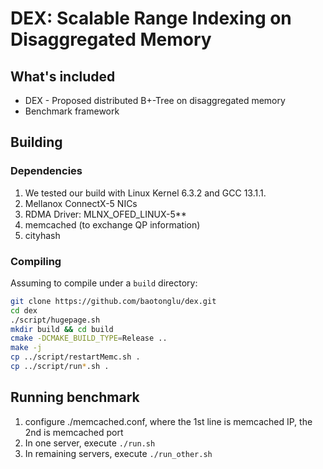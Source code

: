 # DEX: Scalable Range Indexing on Disaggregated Memory

## What's included

- DEX - Proposed distributed B+-Tree on disaggregated memory
- Benchmark framework

## Building

### Dependencies
1. We tested our build with Linux Kernel 6.3.2 and GCC 13.1.1.
2. Mellanox ConnectX-5 NICs
3. RDMA Driver: MLNX_OFED_LINUX-5**
4. memcached (to exchange QP information)
5. cityhash

### Compiling
Assuming to compile under a `build` directory:
```bash
git clone https://github.com/baotonglu/dex.git
cd dex
./script/hugepage.sh
mkdir build && cd build
cmake -DCMAKE_BUILD_TYPE=Release .. 
make -j
cp ../script/restartMemc.sh .
cp ../script/run*.sh .
```

## Running benchmark
1. configure ./memcached.conf, where the 1st line is memcached IP, the 2nd is memcached port
2. In one server, execute `./run.sh`
3. In remaining servers, execute `./run_other.sh`
